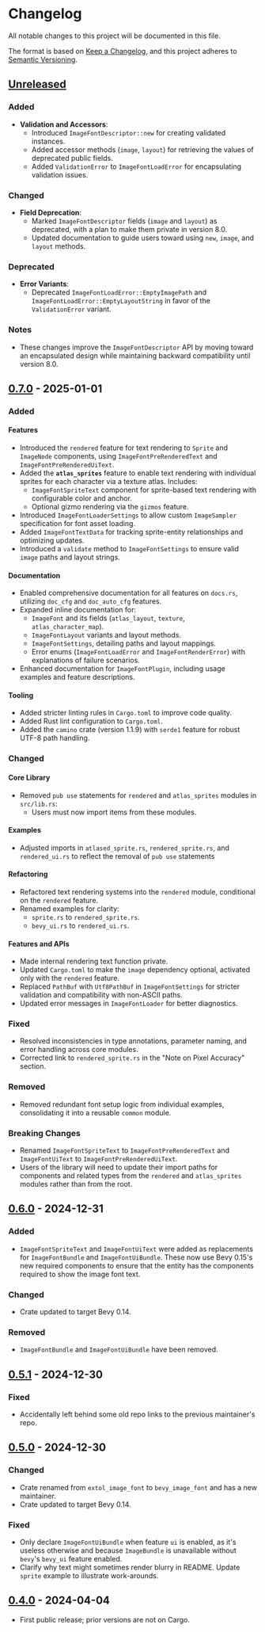 # Changelog

All notable changes to this project will be documented in this file.

The format is based on [Keep a Changelog](https://keepachangelog.com/en/1.0.0/),
and this project adheres to [Semantic Versioning](https://semver.org/spec/v2.0.0.html).

## [Unreleased]

### Added

- **Validation and Accessors**:
  - Introduced `ImageFontDescriptor::new` for creating validated instances.
  - Added accessor methods (`image`, `layout`) for retrieving the values of deprecated public fields.
  - Added `ValidationError` to `ImageFontLoadError` for encapsulating validation issues.

### Changed

- **Field Deprecation**:
  - Marked `ImageFontDescriptor` fields (`image` and `layout`) as deprecated, with a plan to make them private in version 8.0.
  - Updated documentation to guide users toward using `new`, `image`, and `layout` methods.

### Deprecated

- **Error Variants**:
  - Deprecated `ImageFontLoadError::EmptyImagePath` and `ImageFontLoadError::EmptyLayoutString` in favor of the `ValidationError` variant.

### Notes

- These changes improve the `ImageFontDescriptor` API by moving toward an encapsulated design while maintaining backward compatibility until version 8.0.

## [0.7.0] - 2025-01-01

### Added

#### Features

- Introduced the `rendered` feature for text rendering to `Sprite` and `ImageNode` components, using `ImageFontPreRenderedText` and `ImageFontPreRenderedUiText`.
- Added the **`atlas_sprites`** feature to enable text rendering with individual sprites for each character via a texture atlas. Includes:
  - `ImageFontSpriteText` component for sprite-based text rendering with configurable color and anchor.
  - Optional gizmo rendering via the `gizmos` feature.
- Introduced `ImageFontLoaderSettings` to allow custom `ImageSampler` specification for font asset loading.
- Added `ImageFontTextData` for tracking sprite-entity relationships and optimizing updates.
- Introduced a `validate` method to `ImageFontSettings` to ensure valid `image` paths and layout strings.

#### Documentation

- Enabled comprehensive documentation for all features on `docs.rs`, utilizing `doc_cfg` and `doc_auto_cfg` features.
- Expanded inline documentation for:
  - `ImageFont` and its fields (`atlas_layout`, `texture`, `atlas_character_map`).
  - `ImageFontLayout` variants and layout methods.
  - `ImageFontSettings`, detailing paths and layout mappings.
  - Error enums (`ImageFontLoadError` and `ImageFontRenderError`) with explanations of failure scenarios.
- Enhanced documentation for `ImageFontPlugin`, including usage examples and feature descriptions.

#### Tooling

- Added stricter linting rules in `Cargo.toml` to improve code quality.
- Added Rust lint configuration to `Cargo.toml`.
- Added the `camino` crate (version 1.1.9) with `serde1` feature for robust UTF-8 path handling.

### Changed

#### Core Library

- Removed `pub use` statements for `rendered` and `atlas_sprites` modules in `src/lib.rs`:
  - Users must now import items from these modules.

#### Examples

- Adjusted imports in `atlased_sprite.rs`, `rendered_sprite.rs`, and `rendered_ui.rs` to reflect the removal of `pub use` statements

#### Refactoring

- Refactored text rendering systems into the `rendered` module, conditional on the `rendered` feature.
- Renamed examples for clarity:
  - `sprite.rs` to `rendered_sprite.rs`.
  - `bevy_ui.rs` to `rendered_ui.rs`.

#### Features and APIs

- Made internal rendering text function private.
- Updated `Cargo.toml` to make the `image` dependency optional, activated only with the `rendered` feature.
- Replaced `PathBuf` with `Utf8PathBuf` in `ImageFontSettings` for stricter validation and compatibility with non-ASCII paths.
- Updated error messages in `ImageFontLoader` for better diagnostics.

### Fixed

- Resolved inconsistencies in type annotations, parameter naming, and error handling across core modules.
- Corrected link to `rendered_sprite.rs` in the "Note on Pixel Accuracy" section.

### Removed

- Removed redundant font setup logic from individual examples, consolidating it into a reusable `common` module.

### Breaking Changes

- Renamed `ImageFontSpriteText` to `ImageFontPreRenderedText` and `ImageFontUiText` to `ImageFontPreRenderedUiText`.
- Users of the library will need to update their import paths for components and related types from the `rendered` and `atlas_sprites` modules rather than from the root.

## [0.6.0] - 2024-12-31

### Added

- `ImageFontSpriteText` and `ImageFontUiText` were added as replacements for `ImageFontBundle` and `ImageFontUiBundle`. These now use Bevy 0.15's new required components to ensure that the entity has the components required to show the image font text.

### Changed

- Crate updated to target Bevy 0.14.

### Removed

- `ImageFontBundle` and `ImageFontUiBundle` have been removed.

## [0.5.1] - 2024-12-30

### Fixed

- Accidentally left behind some old repo links to the previous maintainer's repo.

## [0.5.0] - 2024-12-30

### Changed

- Crate renamed from `extol_image_font` to `bevy_image_font` and has a new maintainer.
- Crate updated to target Bevy 0.14.

### Fixed

- Only declare `ImageFontUiBundle` when feature `ui` is enabled, as it's useless otherwise and because `ImageBundle` is unavailable without `bevy`'s `bevy_ui` feature enabled.
- Clarify why text might sometimes render blurry in README. Update `sprite` example to illustrate work-arounds.

## [0.4.0] - 2024-04-04

- First public release; prior versions are not on Cargo.

[unreleased]: https://github.com/ilyvion/bevy_image_font/compare/v0.7.0...HEAD
[0.7.0]: https://github.com/ilyvion/bevy_image_font/compare/v0.6.0...v0.7.0
[0.6.0]: https://github.com/ilyvion/bevy_image_font/compare/v0.5.1...v0.6.0
[0.5.1]: https://github.com/ilyvion/bevy_image_font/compare/HEAD...v0.5.1
[0.5.0]: https://github.com/ilyvion/bevy_image_font/compare/c98d7a05c78be9e1bc8ce46145a2559754ff2924...v0.5.0
[0.4.0]: https://github.com/ilyvion/bevy_image_font/releases/tag/v0.4.0
